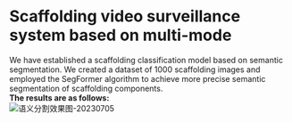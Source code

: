 # Scaffolding video surveillance system based on multi-mode
We have established a scaffolding classification model based on semantic segmentation. We created a dataset of 1000 scaffolding images and employed the SegFormer algorithm to achieve more precise semantic segmentation of scaffolding components.<br />
**The results are as follows:** <br />
![语义分割效果图-20230705](https://github.com/MrCookieeeee/Early-Research/assets/107045624/f25fea5e-cfe8-4ab7-a029-443b02e3cbf3)
